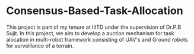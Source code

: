 # Consensus-Based-Task-Allocation
This project is part of my tenure at IIITD under the supervision of Dr.P.B Sujit. In this project, we aim to develop a auction mechanism for task alocation in multi-robot framework consisting of UAV's and Ground robots for surveillance of a terrain.
